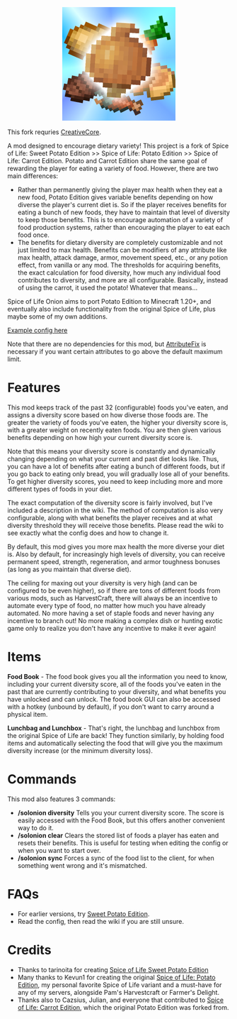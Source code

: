 <p align="center">
	<img width=256px src="src/main/resources/solonion.png" />
</p>
This fork requries <a href="https://modrinth.com/mod/creativecore">CreativeCore</a>.

A mod designed to encourage dietary variety! This project is a fork of Spice of Life: Sweet Potato Edition >> Spice of Life: Potato Edition >> Spice of Life: Carrot Edition. Potato and Carrot Edition share the same goal of rewarding the player for eating a variety of food. However, there are two main differences:

* Rather than permanently giving the player max health when they eat a new food, Potato Edition gives variable benefits depending on how diverse the player's current diet is. So if the player receives benefits for eating a bunch of new foods, they have to maintain that level of diversity to keep those benefits. This is to encourage automation of a variety of food production systems, rather than encouraging the player to eat each food once.
* The benefits for dietary diversity are completely customizable and not just limited to max health. Benefits can be modifiers of any attribute like max health, attack damage, armor, movement speed, etc., or any potion effect, from vanilla or any mod. The thresholds for acquiring benefits, the exact calculation for food diversity, how much any individual food contributes to diversity, and more are all configurable.
Basically, instead of using the carrot, it used the potato! Whatever that means...

Spice of Life Onion aims to port Potato Edition to Minecraft 1.20+, and eventually also include functionality from the original Spice of Life, plus maybe some of my own additions.

<a href="https://github.com/CreativeMD/Spice-of-Life-Onion/blob/1.20/GitHub/solsweetpotato-server.toml">Example config here</a>

Note that there are no dependencies for this mod, but <a href="https://modrinth.com/mod/attributefix">AttributeFix</a> is necessary if you want certain attributes to go above the default maximum limit.

# Features
This mod keeps track of the past 32 (configurable) foods you've eaten, and assigns a diversity score based on how diverse those foods are. The greater the variety of foods you've eaten, the higher your diversity score is, with a greater weight on recently eaten foods. You are then given various benefits depending on how high your current diversity score is.

Note that this means your diversity score is constantly and dynamically changing depending on what your current and past diet looks like. Thus, you can have a lot of benefits after eating a bunch of different foods, but if you go back to eating only bread, you will gradually lose all of your benefits. To get higher diversity scores, you need to keep including more and more different types of foods in your diet.

The exact computation of the diversity score is fairly involved, but I've included a description in the wiki. The method of computation is also very configurable, along with what benefits the player receives and at what diversity threshold they will receive those benefits. Please read the wiki to see exactly what the config does and how to change it.

By default, this mod gives you more max health the more diverse your diet is. Also by default, for increasingly high levels of diversity, you can receive permanent speed, strength, regeneration, and armor toughness bonuses (as long as you maintain that diverse diet).

The ceiling for maxing out your diversity is very high (and can be configured to be even higher), so if there are tons of different foods from various mods, such as HarvestCraft, there will always be an incentive to automate every type of food, no matter how much you have already automated. No more having a set of staple foods and never having any incentive to branch out! No more making a complex dish or hunting exotic game only to realize you don't have any incentive to make it ever again!

# Items
**Food Book** - The food book gives you all the information you need to know, including your current diversity score, all of the foods you've eaten in the past that are currently contributing to your diversity, and what benefits you have unlocked and can unlock. The food book GUI can also be accessed with a hotkey (unbound by default), if you don't want to carry around a physical item.

**Lunchbag and Lunchbox** - That's right, the lunchbag and lunchbox from the original Spice of Life are back! They function similarly, by holding food items and automatically selecting the food that will give you the maximum diversity increase (or the minimum diversity loss).

# Commands
This mod also features 3 commands:

* **/solonion diversity**
Tells you your current diversity score. The score is easily accessed with the Food Book, but this offers another convenient way to do it.
* **/solonion clear**
Clears the stored list of foods a player has eaten and resets their benefits. This is useful for testing when editing the config or when you want to start over.
* **/solonion sync**
Forces a sync of the food list to the client, for when something went wrong and it's mismatched.
# FAQs
* For earlier versions, try <a href="https://www.curseforge.com/minecraft/mc-mods/spice-of-life-sweet-potato-edition">Sweet Potato Edition</a>.
* Read the config, then read the wiki if you are still unsure.
# Credits
* Thanks to tarinoita for creating <a href="https://www.curseforge.com/minecraft/mc-mods/spice-of-life-sweet-potato-edition">Spice of Life Sweet Potato Edition</a>
* Many thanks to Kevun1 for creating the original <a href="https://github.com/Kevun1/Spice-of-Life-Potato-Edition">Spice of Life: Potato Edition</a>, my personal favorite Spice of Life variant and a must-have for any of my servers, alongside Pam's Harvestcraft or Farmer's Delight.
* Thanks also to Cazsius, Julian, and everyone that contributed to <a href="https://github.com/Cazsius/Spice-of-Life-Carrot-Edition">Spice of Life: Carrot Edition</a>, which the original Potato Edition was forked from.
